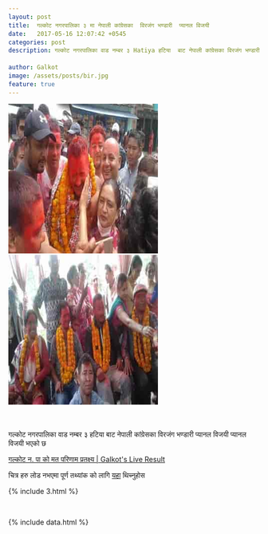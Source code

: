 ```yaml
---
layout: post
title:  गल्कोट नगरपालिका ३ मा नेपाली कांग्रेसका  विरजंग भण्डारी  प्यानल विजयी
date:   2017-05-16 12:07:42 +0545
categories: post
description: गल्कोट नगरपालिका वाड नम्बर ३ Hatiya हटिया  बाट नेपाली कांग्रेसका विरजंग भण्डारी  प्यानल विजयी प्यानल विजयी भएको छ  ...| Galkot Municipality News, FM, Khabar, Information, Election, Local

author: Galkot
image: /assets/posts/bir.jpg
feature: true
---
```


<img src="/assets/posts/bir.jpg" alt="hemanta">
<br>
<img src="/assets/posts/bir2.jpg" alt="hemanta">

<br><br>
गल्कोट नगरपालिका वाड नम्बर ३ हटिया  बाट नेपाली कांग्रेसका विरजंग भण्डारी  प्यानल विजयी प्यानल विजयी भएको छ

<a href="/election"> गल्कोट न. पा को मत परिणाम प्रतक्ष्य | Galkot's Live Result</a>

चित्र हरु लोड नभएमा पूर्ण तथ्यांक को लागि <a href="/election">यहा</a> थिच्नुहोस  

{% include 3.html %}

<br>

{% include data.html %}


